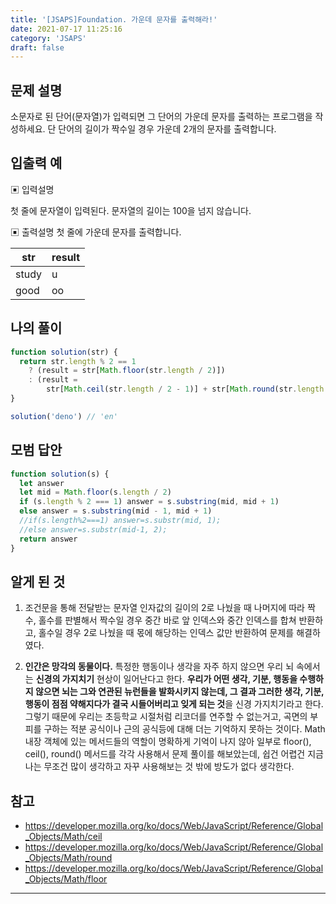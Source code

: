 ```yaml
---
title: '[JSAPS]Foundation. 가운데 문자를 출력해라!'
date: 2021-07-17 11:25:16
category: 'JSAPS'
draft: false
---
```


## 문제 설명

소문자로 된 단어(문자열)가 입력되면 그 단어의 가운데 문자를 출력하는 프로그램을 작성하세요. 단 단어의 길이가 짝수일 경우 가운데 2개의 문자를 출력합니다.

## 입출력 예

▣ 입력설명

첫 줄에 문자열이 입력된다. 문자열의 길이는 100을 넘지 않습니다.

▣ 출력설명
첫 줄에 가운데 문자를 출력합니다.

| str   | result |
| ----- | ------ |
| study | u      |
| good  | oo     |

## 나의 풀이

```javascript
function solution(str) {
  return str.length % 2 == 1
    ? (result = str[Math.floor(str.length / 2)])
    : (result =
        str[Math.ceil(str.length / 2 - 1)] + str[Math.round(str.length / 2)])
}

solution('deno') // 'en'
```

## 모범 답안

```javascript
function solution(s) {
  let answer
  let mid = Math.floor(s.length / 2)
  if (s.length % 2 === 1) answer = s.substring(mid, mid + 1)
  else answer = s.substring(mid - 1, mid + 1)
  //if(s.length%2===1) answer=s.substr(mid, 1);
  //else answer=s.substr(mid-1, 2);
  return answer
}
```

## 알게 된 것

1. 조건문을 통해 전달받는 문자열 인자값의 길이의 2로 나눴을 때 나머지에 따라 짝수, 홀수를 판별해서 짝수일 경우 중간 바로 앞 인덱스와 중간 인덱스를 합쳐 반환하고, 홀수일 경우 2로 나눴을 때 몫에 해당하는 인덱스 값만 반환하여 문제를 해결하였다.

2. **인간은 망각의 동물이다.** 특정한 행동이나 생각을 자주 하지 않으면 우리 뇌 속에서는 **신경의 가지치기** 현상이 일어난다고 한다. **우리가 어떤 생각, 기분, 행동을 수행하지 않으면 뇌는 그와 연관된 뉴런들을 발화시키지 않는데, 그 결과 그러한 생각, 기분, 행동이 점점 약해지다가 결국 시들어버리고 잊게 되는 것**을 신경 가지치기라고 한다. 그렇기 때문에 우리는 초등학교 시절처럼 리코더를 연주할 수 없는거고, 곡면의 부피를 구하는 적분 공식이나 근의 공식등에 대해 더는 기억하지 못하는 것이다. Math 내장 객체에 있는 메서드들의 역할이 명확하게 기억이 나지 않아 일부로 floor(), ceil(), round() 메서드를 각각 사용해서 문제 풀이를 해보았는데, 쉽건 어렵건 지금 나는 무조건 많이 생각하고 자꾸 사용해보는 것 밖에 방도가 없다 생각한다.

## 참고

- <https://developer.mozilla.org/ko/docs/Web/JavaScript/Reference/Global_Objects/Math/ceil>
- <https://developer.mozilla.org/ko/docs/Web/JavaScript/Reference/Global_Objects/Math/round>
- <https://developer.mozilla.org/ko/docs/Web/JavaScript/Reference/Global_Objects/Math/floor>

---
